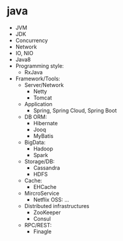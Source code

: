 # java
* JVM
* JDK
* Concurrency
* Network
* IO, NIO
* Java8
* Programming style:
  * RxJava
* Framework/Tools:
  * Server/Network
    * Netty
    * Tomcat
  * Application
    * Spring, Spring Cloud, Spring Boot
  * DB ORM:
    * Hibernate
    * Jooq
    * MyBatis
  * BigData:
    * Hadoop
    * Spark
  * Storage/DB:
    * Cassandra
    * HDFS
  * Cache:
    * EHCache
  * MircroService
    * Netflix OSS: ...
  * Distributed infrastructures
    * ZooKeeper
    * Consul
  * RPC/REST:
    * Finagle
    

